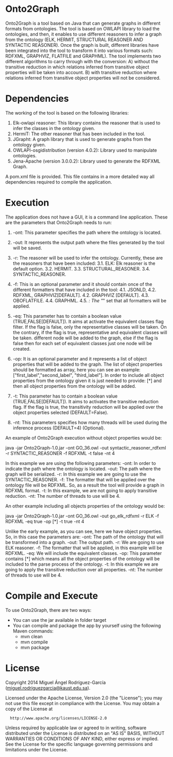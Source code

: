 # Onto2Graph

Onto2Graph is a tool based on Java that can generate graphs in different formats from ontologies.
The tool is based on OWLAPI library to load the ontologies, and then, it enables to use different
reasoners to infer a graph from the ontology (ELK, HERMIT, STRUCTURAL REASONER AND SYNTACTIC REASONER).
Once the graph is built, different libraries have been integrated into the tool to transform it into various
formats such: RDFXML, GRAPHVIZ, FLATFILE and GRAPHML). The tool implements two different algorithms to carry
through with the conversion: A) without the transitive reduction in which relations inferred from transitive
object properties will be taken into account. B) with transitive reduction where relations inferred from transitive
object properties will not be considered.

# Dependencies

The working of the tool is based on the following libraries:

1. Elk-owlapi reasoner: This library contains the reasoner that is used to infer the classes in the ontology given.
2. HermiT: The other reasoner that has been included in the tool.
3. JGrapht: A graph library that is used to generate graphs from the ontology given.
4. OWLAPI-osgidistribution (version 4.0.2): Library used to manipulate ontologies.
5. Jena-Apache (version 3.0.0.2): Library used to generate the RDFXML Graph.

A pom.xml file is provided. This file contains in a more detailed way all
dependencies required to compile the application.

# Execution

The application does not have a GUI, it is a command line application. These are the parameters that Onto2Graph needs to run:
      
1. -ont: This parameter specifies the path where the ontology is located.
2. -out: It represents the output path where the files generated by the tool will be saved.
3. -r: The reasoner will be used to infer the ontology. Currently, these are the reasoners that have been included:
	3.1. ELK: Elk reasoner is the default option.
	3.2. HERMIT.
	3.3. STRUCTURAL_REASONER.
	3.4. SYNTACTIC_REASONER.

4. -f: This is an optional parameter and it should contain once of the different formatters that have included in the tool:
	4.1. JSONLD,
	4.2. RDFXML, GRAPHVIZ[DEFAULT].
	4.2. GRAPHVIZ [DEFAULT].
	4.3. OBOFLATFILE.
	4.4. GRAPHML.
	4.5. *: The "*" set that all formatters will be applied.
5. -eq: This parameter has to contain a boolean value (TRUE,FALSE[DEFAULT]). It aims at activate the equivalent classes
flag filter. If the flag is false, only the representative classes will be taken. On the contrary, if the flag is true,
representative and equivalent classes will be taken. different node will be added to the graph, else if the flag is false
then for each set of equivalent classes just one node will be created.
6. -op: It is an optional parameter and it represents a list of object properties that will be added to the graph.
The list of object properties should be formatted as array, here you can see an example: ["first_label","second_label",
"third_label"]. In order to include all object properties from the ontology given it is just needed to provide: [*] and
then all object properties from the ontology will be added.
7. -t: This parameter has to contain a boolean value (TRUE,FALSE[DEFAULT]). It aims to activates the transitive
reduction flag. If the flag is true, the transitivity reduction will be applied over the object properties selected
(DEFAULT=False).
8. -nt: This parameters specifies how many threads will be used during the inference process (DEFAULT=4) (Optional).

An example of Onto2Graph execution without object properties would be:

java -jar Onto2Graph-1.0.jar -ont GO_36.owl -out syntactic_reasoner_rdfxml -r SYNTACTIC_REASONER -f RDFXML -t false -nt 4

In this example we are using the following parameters:
-ont: In order to indicate the path where the ontology is located.
-out: The path where the graph will be serialized.
-r: In this example we are going to use the SYNTACTIC_REASONER.
-f: The formatter that will be applied over the ontology file will be RDFXML. So, as a result the tool will provide a
graph in RDFXML format.
-t: In this example, we are not going to apply transitive reduction.
-nt: The number of threads to use will be 4. 

An other example including all objects properties of the ontology would be:

java -jar Onto2Graph-1.0.jar -ont GO_36.owl -out go_elk_rdfxml -r ELK -f RDFXML -eq true -op [*] -t true -nt 4

Unlike the early example, as you can see, here we have object properties. So, in this case the parameters are: 
-ont: The path of the ontology that will be transformed into a graph.
-out: The output path.
-r: We are going to use ELK reasoner.
-f: The formatter that will be applied, in this example will be RDFXML.
-eq: We will include the equivalent classes.
-op: This parameter contains [*] which means all the object properties of the ontology will be included to the parse
process of the ontology.
-t: In this example we are going to apply the transitive reduction over all properties.
-nt: The number of threads to use will be 4.

# Compile and Execute

To use Onto2Graph, there are two ways:
- You can use the jar available in folder target
- You can compile and package the app by yourself using the following Maven commands:
	- mvn clean
	- mvn compile
	- mvn package
 
# License

Copyright 2014 Miguel Ángel Rodríguez-García (miguel.rodriguezgarcia@kaust.edu.sa).

Licensed under the Apache License, Version 2.0 (the "License");
you may not use this file except in compliance with the License.
You may obtain a copy of the License at

      http://www.apache.org/licenses/LICENSE-2.0

Unless required by applicable law or agreed to in writing, software
distributed under the License is distributed on an "AS IS" BASIS,
WITHOUT WARRANTIES OR CONDITIONS OF ANY KIND, either express or implied.
See the License for the specific language governing permissions and
limitations under the License.

